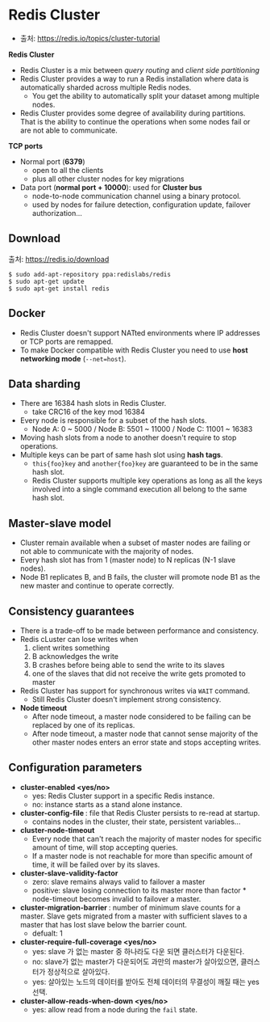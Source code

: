# Redis Cluster

- 출처: https://redis.io/topics/cluster-tutorial

**Redis Cluster**
- Redis Cluster is a mix between *query routing* and *client side partitioning*
- Redis Cluster provides a way to run a Redis installation where data is automatically sharded across multiple Redis nodes.
  - You get the ability to automatically split your dataset among multiple nodes.
- Redis Cluster provides some degree of availability during partitions. That is the ability to continue the operations when some nodes fail or are not able to communicate.

**TCP ports**
- Normal port (**6379**)
  - open to all the clients
  - plus all other cluster nodes for key migrations
- Data port (**normal port + 10000**): used for **Cluster bus**
  - node-to-node communication channel using a binary protocol.
  - used by nodes for failure detection, configuration update, failover authorization...

## Download

출처: https://redis.io/download

```
$ sudo add-apt-repository ppa:redislabs/redis
$ sudo apt-get update
$ sudo apt-get install redis
```

## Docker

- Redis Cluster doesn't support NATted environments where IP addresses or TCP ports are remapped.
- To make Docker compatible with Redis Cluster you need to use **host networking mode** (`--net=host`).

## Data sharding

- There are 16384 hash slots in Redis Cluster.
  - take CRC16 of the key mod 16384
- Every node is responsible for a subset of the hash slots.
  - Node A: 0 ~ 5000 / Node B: 5501 ~ 11000 / Node C: 11001 ~ 16383
- Moving hash slots from a node to another doesn't require to stop operations.
- Multiple keys can be part of same hash slot using **hash tags**.
  - `this{foo}key` and `another{foo}key` are guaranteed to be in the same hash slot.
  - Redis Cluster supports multiple key operations as long as all the keys involved into a single command execution all belong to the same hash slot.

## Master-slave model

- Cluster remain available when a subset of master nodes are failing or not able to communicate with the majority of nodes.
- Every hash slot has from 1 (master node) to N replicas (N-1 slave nodes).
- Node B1 replicates B, and B fails, the cluster will promote node B1 as the new master and continue to operate correctly.

## Consistency guarantees

- There is a trade-off to be made between performance and consistency.
- Redis cLuster can lose writes when
  1. client writes something
  2. B acknowledges the write
  3. B crashes before being able to send the write to its slaves
  4. one of the slaves that did not receive the write gets promoted to master
- Redis Cluster has support for synchronous writes via `WAIT` command.
  - Still Redis Cluster doesn't implement strong consistency.
- **Node timeout**
  - After node timeout, a master node considered to be failing can be replaced by one of its replicas.
  - After node timeout, a master node that cannot sense majority of the other master nodes enters an error state and stops accepting writes.

## Configuration parameters
- **cluster-enabled <yes/no>**
  - yes: Redis Cluster support in a specific Redis instance.
  - no: instance starts as a stand alone instance.
- **cluster-config-file <filename>**: file that Redis Cluster persists to re-read at startup.
  - contains nodes in the cluster, their state, persistent variables...
- **cluster-node-timeout <milliseconds>**
  - Every node that can't reach the majority of master nodes for specific amount of time, will stop accepting queries.
  - If a master node is not reachable for more than specific amount of time, it will be failed over by its slaves.
- **cluster-slave-validity-factor <factor>**
  - zero: slave remains always valid to failover a master
  - positive: slave losing connection to its master more than factor * node-timeout becomes invalid to failover a master.
- **cluster-migration-barrier <count>**: number of minimum slave counts for a master. Slave gets migrated from a master with sufficient slaves to a master that has lost slave below the barrier count. 
  - defualt: 1
- **cluster-require-full-coverage <yes/no>**
  - yes: slave 가 없는 master 중 하나라도 다운 되면 클러스터가 다운된다.
  - no: slave가 없는 master가 다운되어도 과만의 master가 살아있으면, 클러스터가 정상적으로 살아있다.
  - yes: 살아있는 노드의 데이터를 받아도 전체 데이터의 무결성이 깨질 때는 yes 선택.
- **cluster-allow-reads-when-down <yes/no>**
  - yes: allow read from a node during the `fail` state.

